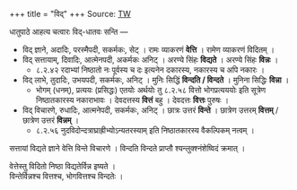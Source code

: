 +++
title = "विद्"
+++
Source: [TW](https://ashtadhyayi.com/courses/bhaashaapaak3/)

धातुपाठे आहत्य चत्वारः विद्-धातवः सन्ति —  

- विद् ज्ञाने, अदादिः, परस्मैपदी, सकर्मकः, सेट् । रामः व्याकरणं **वेत्ति** । रामेण व्याकरणं विदितम् ।
- विद् सत्तायाम्, दिवादिः, आत्मेनपदी, अकर्मकः अनिट् । अरण्ये सिंहः **विद्यते** । अरण्ये सिंहः **विन्नः** ।
  - ८.२.४२ रदाभ्यां निष्ठातो नः पूर्वस्य च दः इत्यनेन दकारस्य, नकारस्य च अपि नकारः ।
- विद् लाभे, तुदादिः, उभयपदी, सकर्मकः, अनिट् । मुनिः सिद्धिं **विन्दति / विन्दते** । मुनिना सिद्धिः **विन्ना** ।
  - भोगम् (धनम्), प्रत्ययः (प्रसिद्धः) एतयोः अर्थयोः तु  ८.२.५८ वित्तो भोगप्रत्यययोः इति सूत्रेण निष्ठातकारस्य नकाराभावः । देवदत्तस्य **वित्तं** बहु । देवदत्तः **वित्तः** पुरुषः  ।
- विद् विचारणे, रुधादिः, आत्मनेपदी, सकर्मकः, अनिट् । छात्रः उत्तरं **विन्ते** । छात्रेण उत्तरम् **वित्तम्** / छात्रेण उत्तरं **विन्नम्** ।
  - ८.२.५६ नुदविदोन्दत्राघ्राह्रीभ्योऽन्यतरस्याम् इति निष्ठातकारस्य वैकल्पिकम् नत्वम् ।

सत्तायां विद्यते ज्ञाने वेत्ति विन्ते विचारणे । विन्दति विन्दते प्राप्तौ श्यन्लुक्श्नंशेष्विदं क्रमात् ।

वेत्तेस्तु विदितो निष्ठा विद्यतेर्विन्न इष्यते ।  
विन्तेर्विन्नश्च वित्तश्च, भोगवित्तश्च विन्दतेः । 
